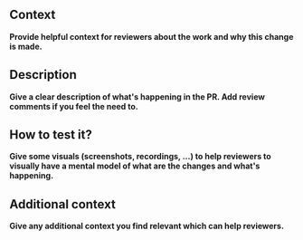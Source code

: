 <!-- Thanks for opening a PR. It's much appreciated 🙏🏻 -->

## Context

**Provide helpful context for reviewers about the work and why this change is made.**

## Description

**Give a clear description of what's happening in the PR. Add review comments if you feel the need to.**

## How to test it?

**Give some visuals (screenshots, recordings, ...) to help reviewers to visually have a mental model of what are the changes and what's happening.**

## Additional context

**Give any additional context you find relevant which can help reviewers.**
